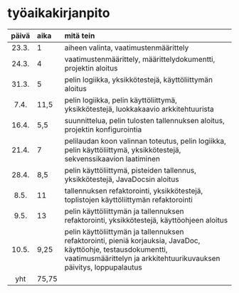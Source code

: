 # työaikakirjanpito

| päivä | aika | mitä tein  |
| :----:|:-----| :-----|
| 23.3. | 1    | aiheen valinta, vaatimustenmäärittely |
| 24.3. | 4    | vaatimustenmäärittely, määrittelydokumentti, projektin aloitus |
| 31.3.  | 5    | pelin logiikka, yksikkötestejä, käyttöliittymän aloitus |
| 7.4.   | 11,5  | pelin logiikka, pelin käyttöliittymä, yksikkötestejä, luokkakaavio arkkitehtuurista |
| 16.4.   | 5,5  | suunnittelua, pelin tulosten tallennuksen aloitus, projektin konfigurointia |
| 21.4.   | 7  | pelilaudan koon valinnan toteutus, pelin logiikka, pelin käyttöliittymä, yksikkötestejä, sekvenssikaavion laatiminen |
| 28.4.   | 8,5  | pelin käyttöliittymä, pisteiden tallennus, yksikkötestejä, JavaDocsin aloitus |
| 8.5.   | 11  | tallennuksen refaktorointi, yksikkötestejä, toplistojen käyttöliittymän refaktorointi |
| 9.5.   | 13  | pelin käyttöliittymän ja tallennuksen refaktorointi, yksikkötestejä, käyttöohjeen aloitus |
| 10.5.   | 9,25  | pelin käyttöliittymän ja tallennuksen refaktorointi, pieniä korjauksia, JavaDoc, käyttöohje, testausdokumentti, vaatimusmäärittelyn ja arkkitehtuurikuvauksen päivitys, loppupalautus |
| yht   | 75,75  | | 
